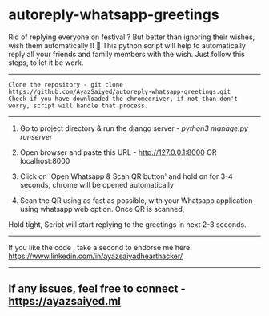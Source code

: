 # autoreply-whatsapp-greetings


Rid of replying everyone on festival ? But better than ignoring their wishes, wish them automatically !! 💫
This python script will help to automatically reply all your friends and family members with the wish. Just follow this steps, to let it be work.

------------

```
Clone the repository - git clone https://github.com/AyazSaiyed/autoreply-whatsapp-greetings.git
Check if you have downloaded the chromedriver, if not than don't worry, script will handle that process.
```

-----------

1) Go to project directory & run the django server - *python3 manage.py runserver*

2) Open browser and paste this URL - http://127.0.0.1:8000 OR localhost:8000

3) Click on 'Open Whatsapp & Scan QR button' and hold on for 3-4 seconds, chrome will be opened automatically 

4) Scan the QR using as fast as possible, with your Whatsapp application using whatsapp web option.
Once QR is scanned, 

Hold tight, Script will start replying to the greetings in next 2-3 seconds.

------------


If you like the code , take a second to endorse me here 
https://www.linkedin.com/in/ayazsaiyadhearthacker/

-------------------------
If any issues, feel free to connect - https://ayazsaiyed.ml
-------------------------
